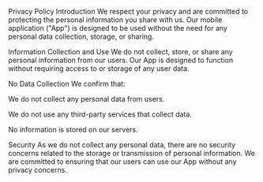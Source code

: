 Privacy Policy
Introduction
We respect your privacy and are committed to protecting the personal information you share with us. Our mobile application ("App") is designed to be used without the need for any personal data collection, storage, or sharing.

Information Collection and Use
We do not collect, store, or share any personal information from our users. Our App is designed to function without requiring access to or storage of any user data.

No Data Collection
We confirm that:

We do not collect any personal data from users.

We do not use any third-party services that collect data.

No information is stored on our servers.

Security
As we do not collect any personal data, there are no security concerns related to the storage or transmission of personal information. We are committed to ensuring that our users can use our App without any privacy concerns.
